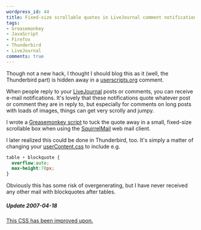 ```yaml
---
wordpress_id: 44
title: Fixed-size scrollable quotes in LiveJournal comment notification mails
tags:
- Greasemonkey
- JavaScript
- Firefox
- Thunderbird
- LiveJournal
comments: true
---
```

Though not a new hack, I thought I should blog this as it (well, the Thunderbird part) is hidden away in a <a href="http://userscripts.org/">userscripts.org</a> comment.

When people reply to your <a href="http://www.livejournal.com/">LiveJournal</a> posts or comments, you can receive e-mail notifications. It's lovely that these notifications quote whatever post or comment they are in reply to, but especially for comments on long posts with loads of images, things can get very scrolly and jumpy.

I wrote a <a href="http://userscripts.org/scripts/show/1562">Greasemonkey script</a> to tuck the quote away in a small, fixed-size scrollable box when using the <a href="http://www.squirrelmail.org/">SquirrelMail</a> web mail client.

I later realized this could be done in Thunderbird, too. It's simply a matter of changing your <a href="http://www.mozilla.org/support/thunderbird/edit#content">userContent.css</a> to include e.g.

``` css
table + blockquote {
  overflow:auto;
  max-height:70px;
}
```
Obviously this has some risk of overgenerating, but I have never received any other mail with blockquotes after tables.

<div class="updated">
<h5>Update 2007-04-18</h5>
<a href="/2007/04/livejournal-comment-notification-scrollable-quotes">This CSS has been improved upon.</a>
</div>
